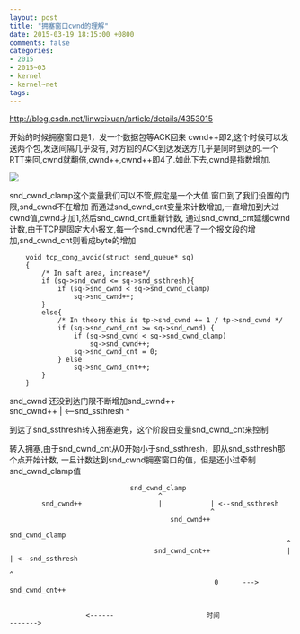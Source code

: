 ```yaml
---
layout: post
title: "拥塞窗口cwnd的理解"
date: 2015-03-19 18:15:00 +0800
comments: false
categories:
- 2015
- 2015~03
- kernel
- kernel~net
tags:
---
```

http://blog.csdn.net/linweixuan/article/details/4353015

开始的时候拥塞窗口是1，发一个数据包等ACK回来 cwnd++即2,这个时候可以发送两个包,发送间隔几乎没有, 对方回的ACK到达发送方几乎是同时到达的.一个RTT来回,cwnd就翻倍,cwnd++,cwnd++即4了.如此下去,cwnd是指数增加. 

![](/images/kernel/2015-03-19-2.jpg)  

snd_cwnd_clamp这个变量我们可以不管,假定是一个大值.窗口到了我们设置的门限,snd_cwnd不在增加 而通过snd_cwnd_cnt变量来计数增加,一直增加到大过cwnd值,cwnd才加1,然后snd_cwnd_cnt重新计数, 通过snd_cwnd_cnt延缓cwnd计数,由于TCP是固定大小报文,每一个snd_cwnd代表了一个报文段的增加,snd_cwnd_cnt则看成byte的增加
```
	void tcp_cong_avoid(struct send_queue* sq)
	{
		/* In saft area, increase*/
		if (sq->snd_cwnd <= sq->snd_ssthresh){
			if (sq->snd_cwnd < sq->snd_cwnd_clamp)
				sq->snd_cwnd++;
		}
		else{ 
			/* In theory this is tp->snd_cwnd += 1 / tp->snd_cwnd */
			if (sq->snd_cwnd_cnt >= sq->snd_cwnd) {
				if (sq->snd_cwnd < sq->snd_cwnd_clamp)
					sq->snd_cwnd++;
				sq->snd_cwnd_cnt = 0;
			} else
				sq->snd_cwnd_cnt++;
		} 
	}
```

snd_cwnd 还没到达门限不断增加snd_cwnd++  
snd_cwnd++                      | <--snd_ssthresh
                                ^

到达了snd_ssthresh转入拥塞避免，这个阶段由变量snd_cwnd_cnt来控制
 
转入拥塞,由于snd_cwnd_cnt从0开始小于snd_ssthresh，即从snd_ssthresh那个点开始计数, 一旦计数达到snd_cwnd拥塞窗口的值，但是还小过牵制snd_cwnd_clamp值

```
	                          snd_cwnd_clamp
	                                 ^
	    snd_cwnd++                   |            | <--snd_ssthresh
	                                              ^
	                                    snd_cwnd++        
	                                                          snd_cwnd_clamp
	                                                                 ^
	                                snd_cwnd_cnt++                   |            | <--snd_ssthresh
	                                                                              ^
	                                               0      --->       snd_cwnd_cnt++
 
 
	               <------                       时间                      ------->
```

